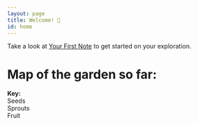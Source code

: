 ```yaml
---
layout: page
title: Welcome! 🥬
id: home
---
```


<section class="callout">
	Take a look at <a href="/your-first-note.html" class="internal-link">Your First Note</a> to get started on your exploration.
</section>

# Map of the garden so far:
<div class="key">
<b>Key:</b><div class="seedy chonk"><span class="key-label">Seeds</span></div>
<div class="greenie chonk"><span class="key-label">Sprouts</span></div>
<div class="fruity chonk"><span class="key-label">Fruit</span></div>
</div>
